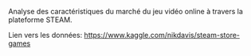 Analyse des caractéristiques du marché du jeu vidéo online à travers la plateforme STEAM.

Lien vers les données: https://www.kaggle.com/nikdavis/steam-store-games
